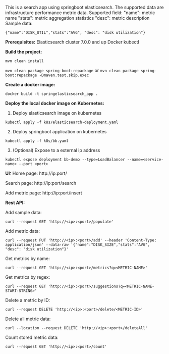 This is a search app using springboot elasticsearch. The supported data are infrastructure performance metric data. 
Supported field:
"name": metric name
"stats": metric aggregation statistics
"desc": metric description
Sample data:

```{"name":"DISK_UTIL","stats":"AVG", "desc": "disk utilization"}```


**Prerequisites:**
Elasticsearch cluster 7.0.0 and up
Docker
kubectl

**Build the project:**

```mvn clean install```

```mvn clean package spring-boot:repackage``` or  ```mvn clean package spring-boot:repackage -Dmaven.test.skip.exec```

**Create a docker image:**

```docker build -t springelasticsearch_app .```

**Deploy the local docker image on Kubernetes:**
1. Deploy elasticsearch image on kubernetes

```kubectl apply -f k8s/elasticsearch-deployment.yaml```

2. Deploy springboot application on kubernetes

```kubectl apply -f k8s/bb.yaml```

3. (Optional) Expose to a external ip address

```kubectl expose deployment bb-demo --type=LoadBalancer --name=<service-name> --port <port>```


**UI:**
Home page:
http://ip:port/

Search page:
http://ip:port/search

Add metric page: 
http://ip:port/insert


**Rest API:**

Add sample data:

```curl --request GET 'http://<ip>:<port>/populate' ```

Add metric data:

```curl --request PUT 'http://<ip>:<port>/add' --header 'Content-Type: application/json' --data-raw '{"name":"DISK_SIZE","stats":"AVG", "desc": "disk utilization"}'  ```

Get metrics by name:

```curl --request GET 'http://<ip>:<port>/metrics?q=<METRIC-NAME>'```

Get metrics by regex:

```curl --request GET 'http://<ip>:<port>/suggestions?q=<METRIC-NAME-START-STRING>'```

Delete a metric by ID:

```curl --request DELETE 'http://<ip>:<port>/delete/<METRIC-ID>'```

Delete all metric data:

```curl --location --request DELETE 'http://<ip>:<port>/deleteAll'```

Count stored metric data:

```curl --request GET 'http://<ip>:<port>/count'```



